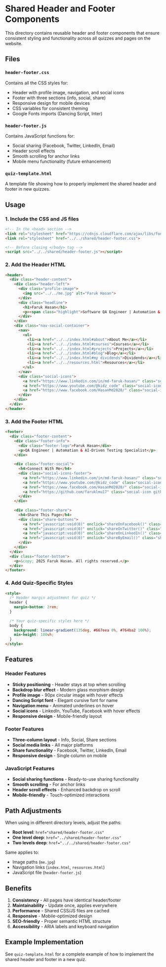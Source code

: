 # Shared Header and Footer Components

This directory contains reusable header and footer components that ensure consistent styling and functionality across all quizzes and pages on the website.

## Files

### `header-footer.css`
Contains all the CSS styles for:
- Header with profile image, navigation, and social icons
- Footer with three sections (info, social, share)
- Responsive design for mobile devices
- CSS variables for consistent theming
- Google Fonts imports (Dancing Script, Inter)

### `header-footer.js`
Contains JavaScript functions for:
- Social sharing (Facebook, Twitter, LinkedIn, Email)
- Header scroll effects
- Smooth scrolling for anchor links
- Mobile menu functionality (future enhancement)

### `quiz-template.html`
A template file showing how to properly implement the shared header and footer in new quizzes.

## Usage

### 1. Include the CSS and JS files

```html
<!-- In the <head> section -->
<link rel="stylesheet" href="https://cdnjs.cloudflare.com/ajax/libs/font-awesome/6.4.0/css/all.min.css">
<link rel="stylesheet" href="../../shared/header-footer.css">

<!-- Before closing </body> tag -->
<script src="../../shared/header-footer.js"></script>
```

### 2. Add the Header HTML

```html
<header>
  <div class="header-content">
    <div class="header-left">
      <div class="profile-image">
        <img src="../../me.jpg" alt="Faruk Hasan">
      </div>
      <div class="headline">
        <h1>Faruk Hasan</h1>
        <p><span class="highlight">Software QA Engineer | Automation & AI-Driven Testing Specialist</span></p>
      </div>
    </div>
    <div class="nav-social-container">
      <nav>
        <ul>
          <li><a href="../../index.html#about">About Me</a></li>
          <li><a href="../../index.html#courses">Courses</a></li>
          <li><a href="../../index.html#projects">Projects</a></li>
          <li><a href="../../index.html#blog">Blog</a></li>
          <li><a href="../../index.html#my dividends">Dividends</a></li>
          <li><a href="../../resources.html">Resources</a></li>
        </ul>
      </nav>
      <div class="social-icons">
        <a href="https://www.linkedin.com/in/md-faruk-hasan/" class="social-icon linkedin" aria-label="LinkedIn"><i class="fab fa-linkedin"></i></a>
        <a href="https://www.youtube.com/@kidz_code" class="social-icon youtube" aria-label="YouTube"><i class="fab fa-youtube"></i></a>
        <a href="https://www.facebook.com/HasanMd2020/" class="social-icon facebook" aria-label="Facebook"><i class="fab fa-facebook-f"></i></a>
      </div>
    </div>
  </div>
</header>
```

### 3. Add the Footer HTML

```html
<footer>
  <div class="footer-content">
    <div class="footer-info">
      <div class="footer-logo">Faruk Hasan</div>
      <p>QA Engineer | Automation & AI-Driven Testing Specialist</p>
    </div>
    
    <div class="footer-social">
      <h4>Connect With Me</h4>
      <div class="social-icons-footer">
        <a href="https://www.linkedin.com/in/md-faruk-hasan/" class="social-icon linkedin" aria-label="LinkedIn" target="_blank"><i class="fab fa-linkedin"></i></a>
        <a href="https://www.youtube.com/@kidz_code" class="social-icon youtube" aria-label="YouTube" target="_blank"><i class="fab fa-youtube"></i></a>
        <a href="https://www.facebook.com/HasanMd2020/" class="social-icon facebook" aria-label="Facebook" target="_blank"><i class="fab fa-facebook-f"></i></a>
        <a href="https://github.com/faruklmu17" class="social-icon github" aria-label="GitHub" target="_blank"><i class="fab fa-github"></i></a>
      </div>
    </div>
    
    <div class="footer-share">
      <h4>Share This Page</h4>
      <div class="share-buttons">
        <a href="javascript:void(0)" onclick="shareOnFacebook()" class="share-btn facebook" aria-label="Share on Facebook"><i class="fab fa-facebook-f"></i></a>
        <a href="javascript:void(0)" onclick="shareOnTwitter()" class="share-btn twitter" aria-label="Share on Twitter"><i class="fab fa-twitter"></i></a>
        <a href="javascript:void(0)" onclick="shareOnLinkedIn()" class="share-btn linkedin" aria-label="Share on LinkedIn"><i class="fab fa-linkedin-in"></i></a>
        <a href="javascript:void(0)" onclick="shareByEmail()" class="share-btn email" aria-label="Share by Email"><i class="fas fa-envelope"></i></a>
      </div>
    </div>
  </div>
  <div class="footer-bottom">
    <p>&copy; 2025 Faruk Hasan. All rights reserved.</p>
  </div>
</footer>
```

### 4. Add Quiz-Specific Styles

```html
<style>
  /* Header margin adjustment for quiz */
  header {
    margin-bottom: 2rem;
  }
  
  /* Your quiz-specific styles here */
  body {
    background: linear-gradient(135deg, #667eea 0%, #764ba2 100%);
    min-height: 100vh;
  }
</style>
```

## Features

### Header Features
- **Sticky positioning** - Header stays at top when scrolling
- **Backdrop blur effect** - Modern glass morphism design
- **Profile image** - 90px circular image with hover effects
- **Dancing Script font** - Elegant cursive font for name
- **Navigation menu** - Animated underlines on hover
- **Social icons** - LinkedIn, YouTube, Facebook with hover effects
- **Responsive design** - Mobile-friendly layout

### Footer Features
- **Three-column layout** - Info, Social, Share sections
- **Social media links** - All major platforms
- **Share functionality** - Facebook, Twitter, LinkedIn, Email
- **Responsive design** - Single column on mobile

### JavaScript Features
- **Social sharing functions** - Ready-to-use sharing functionality
- **Smooth scrolling** - For anchor links
- **Header scroll effects** - Enhanced backdrop on scroll
- **Mobile-friendly** - Touch-optimized interactions

## Path Adjustments

When using in different directory levels, adjust the paths:

- **Root level**: `href="shared/header-footer.css"`
- **One level deep**: `href="../shared/header-footer.css"`
- **Two levels deep**: `href="../../shared/header-footer.css"`

Same applies to:
- Image paths (`me.jpg`)
- Navigation links (`index.html`, `resources.html`)
- JavaScript file (`header-footer.js`)

## Benefits

1. **Consistency** - All pages have identical header/footer
2. **Maintainability** - Update once, applies everywhere
3. **Performance** - Shared CSS/JS files are cached
4. **Responsive** - Mobile-optimized design
5. **SEO-friendly** - Proper semantic HTML structure
6. **Accessibility** - ARIA labels and keyboard navigation

## Example Implementation

See `quiz-template.html` for a complete example of how to implement the shared header and footer in a new quiz.
